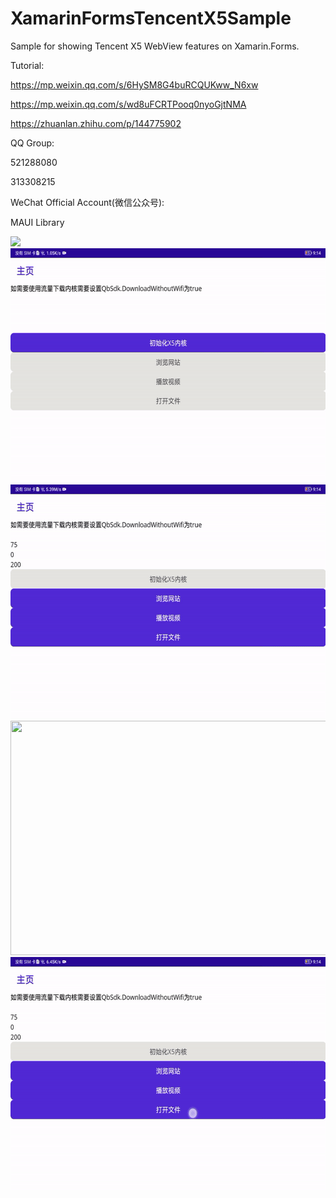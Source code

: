 # XamarinFormsTencentX5Sample 
Sample for showing Tencent X5 WebView features on Xamarin.Forms.

Tutorial:

https://mp.weixin.qq.com/s/6HySM8G4buRCQUKww_N6xw

https://mp.weixin.qq.com/s/wd8uFCRTPooq0nyoGjtNMA

https://zhuanlan.zhihu.com/p/144775902

QQ Group:

521288080

313308215

WeChat Official Account(微信公众号):

MAUI Library

<img src="https://github.com/jingliancui/XamarinFormsTencentX5Sample/blob/master/Images/wechatqrcode.jpg?raw=true"/>

<img src="https://github.com/jingliancui/XamarinFormsTencentX5Sample/blob/master/Images/LoadLib.gif?raw=true" width="600" height="375"/>

<img src="https://github.com/jingliancui/XamarinFormsTencentX5Sample/blob/master/Images/ServeNet.gif?raw=true" width="600" height="375"/>

<img src="https://github.com/jingliancui/XamarinFormsTencentX5Sample/blob/master/Images/PlayVideo.gif?raw=true" width="600" height="375"/>

<img src="https://github.com/jingliancui/XamarinFormsTencentX5Sample/blob/master/Images/PadOpenFile.gif?raw=true" width="600" height="375"/>
